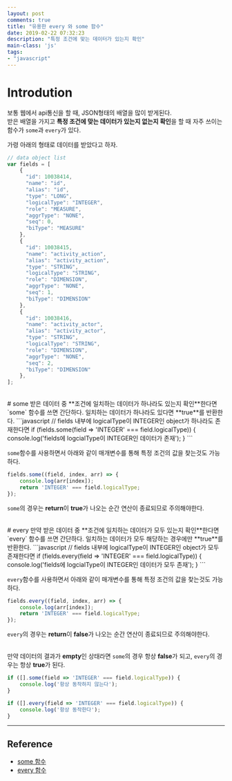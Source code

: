 ```yaml
---
layout: post
comments: true
title: "유용한 every 와 some 함수"
date: 2019-02-22 07:32:23
description: "특정 조건에 맞는 데이터가 있는지 확인"
main-class: 'js'
tags: 
- "javascript"
---
```

# Introdution
보통 웹에서 api통신을 할 때, JSON형태의 배열을 많이 받게된다.<br/>
받은 배열을 가지고 **특정 조건에 맞는 데이터가 있는지 없는지 확인**을 할 때 자주 쓰이는 함수가 `some`과 `every`가 있다.

가령 아래의 형태로 데이터를 받았다고 하자. 
```javascript
// data object list
var fields = [
    {
      "id": 10038414,
      "name": "id",
      "alias": "id",
      "type": "LONG",
      "logicalType": "INTEGER",
      "role": "MEASURE",
      "aggrType": "NONE",
      "seq": 0,
      "biType": "MEASURE"
    },
    {
      "id": 10038415,
      "name": "activity_action",
      "alias": "activity_action",
      "type": "STRING",
      "logicalType": "STRING",
      "role": "DIMENSION",
      "aggrType": "NONE",
      "seq": 1,
      "biType": "DIMENSION"
    },
    {
      "id": 10038416,
      "name": "activity_actor",
      "alias": "activity_actor",
      "type": "STRING",
      "logicalType": "STRING",
      "role": "DIMENSION",
      "aggrType": "NONE",
      "seq": 2,
      "biType": "DIMENSION"
    },
];
```
<br/>
# some
받은 데이터 중 **조건에 일치하는 데이터가 하나라도 있는지 확인**한다면 `some` 함수를 쓰면 간단하다.
일치하는 데이터가 하나라도 있다면 **true**를 반환한다.
```javascript
// fields 내부에 logicalType이 INTEGER인 object가 하나라도 존재한다면
if (fields.some(field => 'INTEGER' === field.logicalType)) {
    console.log('fields에 logcialType이 INTEGER인 데이터가 존재');
}
```
<br/>

`some`함수를 사용하면서 아래와 같이 매개변수를 통해 특정 조건의 값을 찾는것도 가능하다.
```javascript
fields.some((field, index, arr) => {
    console.log(arr[index]);
    return 'INTEGER' === field.logicalType;
});
```
`some`의 경우는 **return**이 **true**가 나오는 순간 연산이 종료되므로 주의해야한다.

<br/>
# every
만약 받은 데이터 중 **조건에 일치하는 데이터가 모두 있는지 확인**한다면 `every` 함수를 쓰면 간단하다.
일치하는 데이터가 모두 해당하는 경우에만 **true**를 반환한다.
```javascript
// fields 내부에 logicalType이 INTEGER인 object가 모두 존재한다면
if (fields.every(field => 'INTEGER' === field.logicalType)) {
    console.log('fields에 logcialType이 INTEGER인 데이터가 모두 존재');
}
``` 
<br/>

`every`함수를 사용하면서 아래와 같이 매개변수를 통해 특정 조건의 값을 찾는것도 가능하다.
```javascript
fields.every((field, index, arr) => {
    console.log(arr[index]);
    return 'INTEGER' === field.logicalType;
});
```
`every`의 경우는 **return**이 **false**가 나오는 순간 연산이 종료되므로 주의해야한다.
<br/><br/>

만약 데이터의 결과가 **empty**인 상태라면 `some`의 경우 항상 **false**가 되고,
`every`의 경우는 항상 **true**가 된다.
```javascript
if ([].some(field => 'INTEGER' === field.logicalType)) {
    console.log('항상 동작하지 않는다');
}

if ([].every(field => 'INTEGER' === field.logicalType)) {
    console.log('항상 동작한다');
}
```

---
## Reference
- [some 함수](https://developer.mozilla.org/ko/docs/Web/JavaScript/Reference/Global_Objects/Array/some)
- [every 함수](https://developer.mozilla.org/ko/docs/Web/JavaScript/Reference/Global_Objects/Array/every)

